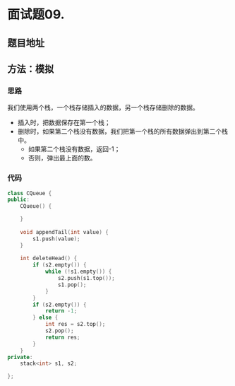 # 面试题09.

## 题目地址

[]()

## 方法：模拟

### 思路

我们使用两个栈，一个栈存储插入的数据，另一个栈存储删除的数据。

* 插入时，把数据保存在第一个栈；
* 删除时，如果第二个栈没有数据，我们把第一个栈的所有数据弹出到第二个栈中。
  * 如果第二个栈没有数据，返回-1；
  * 否则，弹出最上面的数。

### 代码

```C++
class CQueue {
public:
    CQueue() {

    }
    
    void appendTail(int value) {
        s1.push(value);
    }
    
    int deleteHead() {
        if (s2.empty()) {
            while (!s1.empty()) {
                s2.push(s1.top());
                s1.pop();
            }
        }
        if (s2.empty()) {
            return -1;
        } else {
            int res = s2.top();
            s2.pop();
            return res;
        }
    }
private:
    stack<int> s1, s2;

};
```

